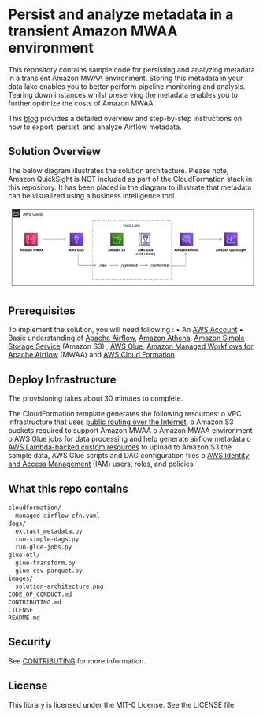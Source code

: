 # Persist and analyze metadata in a transient Amazon MWAA environment

This repository contains sample code for persisting and analyzing metadata in a transient Amazon MWAA environment. Storing this metadata in your data lake enables you to better perform pipeline monitoring and analysis. Tearing down instances whilst preserving the metadata enables you to further optimize the costs of Amazon MWAA.

This [blog](https://github.com/aws-samples/amazon-mwaa-extract-metadata) provides a detailed overview and step-by-step instructions on how to export, persist, and analyze Airflow metadata. 

## Solution Overview

The below diagram illustrates the solution architecture. Please note, Amazon QuickSight is NOT included as part of the CloudFormation stack in this repository. It has been placed in the diagram to illustrate that metadata can be visualized using a business intelligence tool.

![Figure 1 - Solution Architecture](/images/solution-architecture.png)


## Prerequisites

To implement the solution, you will need following :
•	An [AWS Account](https://aws.amazon.com/premiumsupport/knowledge-center/create-and-activate-aws-account/)
•	Basic understanding of [Apache Airflow](https://airflow.apache.org/), [Amazon Athena](https://aws.amazon.com/athena/?whats-new-cards.sort-by=item.additionalFields.postDateTime&whats-new-cards.sort-order=desc), [Amazon Simple Storage Service](https://aws.amazon.com/s3/) (Amazon S3) , [AWS Glue](https://aws.amazon.com/glue/), [Amazon Managed Workflows for Apache Airflow](https://aws.amazon.com/managed-workflows-for-apache-airflow/) (MWAA) and [AWS Cloud Formation](https://aws.amazon.com/cloudformation/)

## Deploy Infrastructure

The provisioning takes about 30 minutes to complete. 

The CloudFormation template generates the following resources:
o	VPC infrastructure that uses [public routing over the Internet](https://docs.aws.amazon.com/mwaa/latest/userguide/networking-about.html#networking-about-overview-public).
o	Amazon S3 buckets required to support Amazon MWAA
o	Amazon MWAA environment
o	AWS Glue jobs for data processing and help generate airflow metadata
o	[AWS Lambda-backed custom resources](https://docs.aws.amazon.com/AWSCloudFormation/latest/UserGuide/template-custom-resources-lambda.html) to upload to Amazon S3 the sample data, AWS Glue scripts and DAG configuration files
o	[AWS Identity and Access Management](https://aws.amazon.com/iam/) (IAM) users, roles, and policies


## What this repo contains

```
cloudformation/
  managed-airflow-cfn.yaml
dags/	
  extract_metadata.py
  run-simple-dags.py
  run-glue-jobs.py
glue-etl/
  glue-transform.py
  glue-csv-parquet.py
images/
  solution-architecture.png
CODE_OF_CONDUCT.md
CONTRIBUTING.md
LICENSE
README.md
```

## Security

See [CONTRIBUTING](CONTRIBUTING.md#security-issue-notifications) for more information.

## License

This library is licensed under the MIT-0 License. See the LICENSE file.

